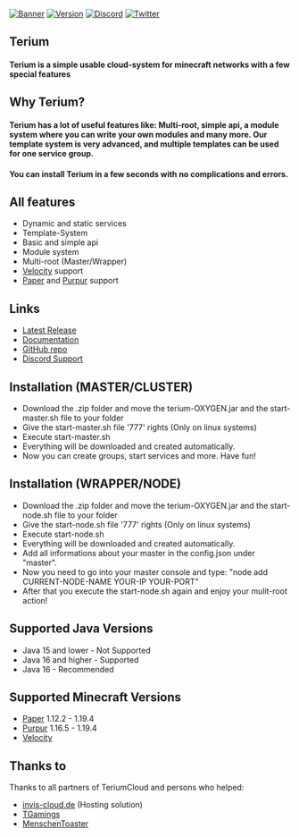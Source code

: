[![Banner](https://i.imgur.com/xypsvWn.png)](https://terium.cloud)
[![Version](https://img.shields.io/badge/Terium%20Version-OXYGEN--v1.2-blue?style=for-the-badge&logo=appveyor)](https://terium.cloud/download/terium-1.4-OXYGEN.zip) [![Discord](https://img.shields.io/badge/Discord%20Server-JOIN%20NOW-%237289da?style=for-the-badge&logo=discord)](https://discord.com/invite/5VrY59sffQ) [![Twitter](https://img.shields.io/twitter/follow/teriumcloud?color=%231DA1F2&logo=twitter&style=for-the-badge)](https://twitter.com/@teriumcloud)

## Terium

#### Terium is a simple usable cloud-system for minecraft networks with a few special features

## Why Terium?

#### Terium has a lot of useful features like: Multi-root, simple api, a module system where you can write your own modules and many more. Our template system is very advanced, and multiple templates can be used for one service group.
#### You can install Terium in a few seconds with no complications and errors.

## All features

- Dynamic and static services
- Template-System
- Basic and simple api
- Module system
- Multi-root (Master/Wrapper)
- [Velocity](https://velocitypowered.com) support
- [Paper](https://papermc.io) and [Purpur](https://purpurmc.org/) support

## Links

- [Latest Release](https://github.com/TeriumCloud/Terium/releases)
- [Documentation](https://github.com/TeriumCloud/Terium/wiki)
- [GitHub repo](https://github.com/TeriumCloud/Terium)
- [Discord Support](https://discord.com/invite/5VrY59sffQ)

## Installation (MASTER/CLUSTER)

- Download the .zip folder and move the terium-OXYGEN.jar and the start-master.sh file to your folder
- Give the start-master.sh file '777' rights (Only on linux systems)
- Execute start-master.sh
- Everything will be downloaded and created automatically.
- Now you can create groups, start services and more. Have fun!

## Installation (WRAPPER/NODE)

- Download the .zip folder and move the terium-OXYGEN.jar and the start-node.sh file to your folder
- Give the start-node.sh file '777' rights (Only on linux systems)
- Execute start-node.sh
- Everything will be downloaded and created automatically.
- Add all informations about your master in the config.json under "master".
- Now you need to go into your master console and type: "node add CURRENT-NODE-NAME YOUR-IP YOUR-PORT"
- After that you execute the start-node.sh again and enjoy your mulit-root action!

## Supported Java Versions

- Java 15 and lower - Not Supported
- Java 16 and higher - Supported
- Java 16 - Recommended

## Supported Minecraft Versions

- [Paper](https://papermc.io) 1.12.2 - 1.19.4
- [Purpur](https://purpurmc.org/) 1.16.5 - 1.19.4
- [Velocity](https://velocitypowered.com)

## Thanks to

Thanks to all partners of TeriumCloud and persons who helped:

- [invis-cloud.de](https://invis-cloud.de) (Hosting solution)
- [TGamings](https://github.com/TGamings)
- [MenschenToaster](https://github.com/MenschenToaster)